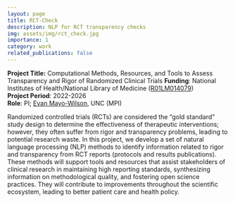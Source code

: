 ```yaml
---
layout: page
title: RCT-Check
description: NLP for RCT transparency checks
img: assets/img/rct_check.jpg
importance: 1
category: work
related_publications: false
---
```


<b>Project Title:</b> Computational Methods, Resources, and Tools to Assess Transparency and Rigor of Randomized Clinical Trials
<b>Funding</b>: National Institutes of Health/National Library of Medicine (<a href="https://reporter.nih.gov/search/mDWwKDTKqkWwSMNTqwAoBg/project-details/10502037">R01LM014079</a>)<br>
<b>Project Period</b>: 2022-2026<br>
<b>Role</b>: PI; <a href="https://evanmayo-wilson.org">Evan Mayo-Wilson</a>, UNC (MPI) <br>

Randomized controlled trials (RCTs) are considered the “gold standard” study design to determine the effectiveness of therapeutic interventions; however, they often suffer from rigor and transparency problems, leading to potential research waste. In this project, we develop a set of natural language processing (NLP) methods to identify information related to rigor and transparency from RCT reports (protocols and results publications). These methods will support tools and resources that assist stakeholders of clinical research in maintaining high reporting standards, synthesizing information on methodological quality, and fostering open science practices. They will contribute to improvements throughout the scientific ecosystem, leading to better patient care and health policy. <br>



